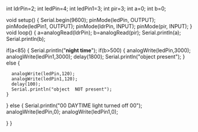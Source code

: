  int ldrPin=2;
int ledPin=4;
int ledPin1=3;
int pir=3;
int a=0;
int b=0;

void setup()
{
  Serial.begin(9600);
pinMode(ledPin, OUTPUT);
pinMode(ledPin1, OUTPUT);
  pinMode(ldrPin, INPUT);
   pinMode(pir, INPUT);
  }
void loop() 
{
   a=analogRead(ldrPin);
   b=analogRead(pir);
   Serial.println(a);
   Serial.println(b);
   
if(a<85)
  {
     Serial.println("**night time**");
    if(b>500)
    {
  analogWrite(ledPin,3000);
  analogWrite(ledPin1,3000);
 delay(1800);
 Serial.println("object  present");
    }
    else
    {
      
      analogWrite(ledPin,120);
      analogWrite(ledPin1,120);
      delay(100);
      Serial.println("object  NOT present");
    }
  
   
    

  }
  else
  {
   Serial.println("00 DAYTIME  light turned off 00");
    analogWrite(ledPin,0);
      analogWrite(ledPin1,0);
    
}
}
